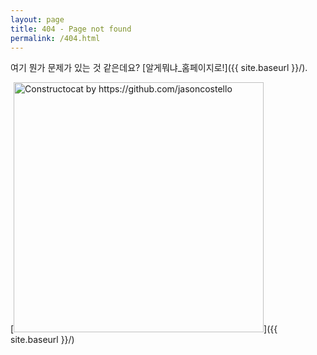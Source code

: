 ```yaml
---
layout: page
title: 404 - Page not found
permalink: /404.html
---
```


여기 뭔가 문제가 있는 것 같은데요? [알게뭐냐_홈페이지로!]({{ site.baseurl }}/).

[<img src="{{ site.baseurl }}/images/404.jpg" alt="Constructocat by https://github.com/jasoncostello" style="width: 400px;"/>]({{ site.baseurl }}/)
